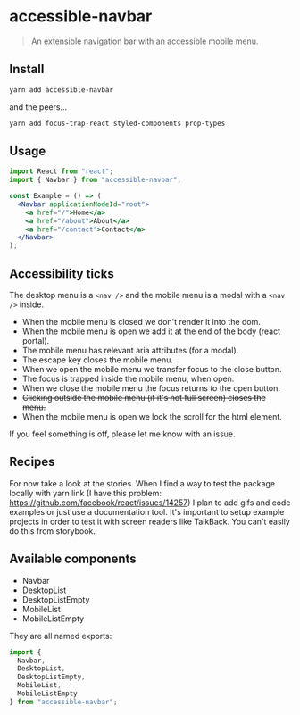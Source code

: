 # accessible-navbar

> An extensible navigation bar with an accessible mobile menu.

## Install

```bash
yarn add accessible-navbar
```

and the peers...

```bash
yarn add focus-trap-react styled-components prop-types
```

## Usage

```jsx
import React from "react";
import { Navbar } from "accessible-navbar";

const Example = () => (
  <Navbar applicationNodeId="root">
    <a href="/">Home</a>
    <a href="/about">About</a>
    <a href="/contact">Contact</a>
  </Navbar>
);
```

## Accessibility ticks

The desktop menu is a `<nav />` and the mobile menu is a modal with a `<nav />` inside.

- When the mobile menu is closed we don't render it into the dom.
- When the mobile menu is open we add it at the end of the body (react portal).
- The mobile menu has relevant aria attributes (for a modal).
- The escape key closes the mobile menu.
- When we open the mobile menu we transfer focus to the close button.
- The focus is trapped inside the mobile menu, when open.
- When we close the mobile menu the focus returns to the open button.
- ~~Clicking outside the mobile menu (if it's not full screen) closes the menu.~~
- When the mobile menu is open we lock the scroll for the html element.

If you feel something is off, please let me know with an issue.

## Recipes

For now take a look at the stories. When I find a way to test the package locally with yarn link (I have this problem: https://github.com/facebook/react/issues/14257) I plan to add gifs and code examples or just use a documentation tool. It's important to setup example projects in order to test it with screen readers like TalkBack. You can't easily do this from storybook.

## Available components

- Navbar
- DesktopList
- DesktopListEmpty
- MobileList
- MobileListEmpty

They are all named exports:

```jsx
import {
  Navbar,
  DesktopList,
  DesktopListEmpty,
  MobileList,
  MobileListEmpty
} from "accessible-navbar";
```
